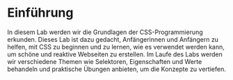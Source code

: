 # Einführung

In diesem Lab werden wir die Grundlagen der CSS-Programmierung erkunden. Dieses Lab ist dazu gedacht, Anfängerinnen und Anfängern zu helfen, mit CSS zu beginnen und zu lernen, wie es verwendet werden kann, um schöne und reaktive Webseiten zu erstellen. Im Laufe des Labs werden wir verschiedene Themen wie Selektoren, Eigenschaften und Werte behandeln und praktische Übungen anbieten, um die Konzepte zu vertiefen.
